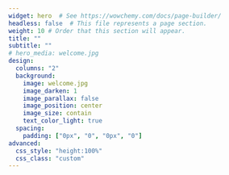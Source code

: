 ```yaml
---
widget: hero  # See https://wowchemy.com/docs/page-builder/
headless: false  # This file represents a page section.
weight: 10 # Order that this section will appear.
title: ""
subtitle: ""
# hero_media: welcome.jpg
design:
  columns: "2"
  background:
    image: welcome.jpg
    image_darken: 1
    image_parallax: false
    image_position: center
    image_size: contain
    text_color_light: true
  spacing:
    padding: ["0px", "0", "0px", "0"]
advanced:
  css_style: "height:100%"
  css_class: "custom"
---
```

